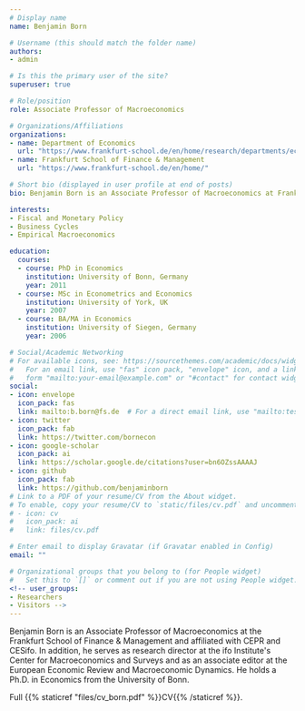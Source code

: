 ```yaml
---
# Display name
name: Benjamin Born

# Username (this should match the folder name)
authors:
- admin

# Is this the primary user of the site?
superuser: true

# Role/position
role: Associate Professor of Macroeconomics

# Organizations/Affiliations
organizations:
- name: Department of Economics
  url: "https://www.frankfurt-school.de/en/home/research/departments/economics"
- name: Frankfurt School of Finance & Management
  url: "https://www.frankfurt-school.de/en/home/"

# Short bio (displayed in user profile at end of posts)
bio: Benjamin Born is an Associate Professor of Macroeconomics at Frankfurt School of Finance & Management.

interests:
- Fiscal and Monetary Policy
- Business Cycles
- Empirical Macroeconomics

education:
  courses:
  - course: PhD in Economics
    institution: University of Bonn, Germany
    year: 2011
  - course: MSc in Econometrics and Economics
    institution: University of York, UK
    year: 2007
  - course: BA/MA in Economics
    institution: University of Siegen, Germany
    year: 2006

# Social/Academic Networking
# For available icons, see: https://sourcethemes.com/academic/docs/widgets/#icons
#   For an email link, use "fas" icon pack, "envelope" icon, and a link in the
#   form "mailto:your-email@example.com" or "#contact" for contact widget.
social:
- icon: envelope
  icon_pack: fas
  link: mailto:b.born@fs.de  # For a direct email link, use "mailto:test@example.org".
- icon: twitter
  icon_pack: fab
  link: https://twitter.com/bornecon
- icon: google-scholar
  icon_pack: ai
  link: https://scholar.google.de/citations?user=bn6OZssAAAAJ
- icon: github
  icon_pack: fab
  link: https://github.com/benjaminborn
# Link to a PDF of your resume/CV from the About widget.
# To enable, copy your resume/CV to `static/files/cv.pdf` and uncomment the lines below.  
# - icon: cv
#   icon_pack: ai
#   link: files/cv.pdf

# Enter email to display Gravatar (if Gravatar enabled in Config)
email: ""

# Organizational groups that you belong to (for People widget)
#   Set this to `[]` or comment out if you are not using People widget.  
<!-- user_groups:
- Researchers
- Visitors -->
---
```


Benjamin Born is an Associate Professor of Macroeconomics at the Frankfurt School of Finance & Management and affiliated with CEPR and CESifo. In addition, he serves as research director at the ifo Institute's Center for Macroeconomics and Surveys and as an associate editor at the European Economic Review and Macroeconomic Dynamics. He holds a Ph.D. in Economics from the University of Bonn.

Full {{% staticref "files/cv_born.pdf" %}}CV{{% /staticref %}}.
